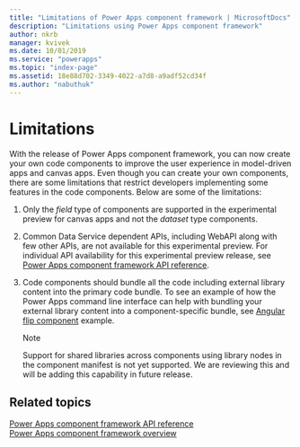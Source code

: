 ```yaml
---
title: "Limitations of Power Apps component framework | MicrosoftDocs"
description: "Limitations using Power Apps component framework"
author: nkrb
manager: kvivek
ms.date: 10/01/2019
ms.service: "powerapps"
ms.topic: "index-page"
ms.assetid: 18e88d702-3349-4022-a7d8-a9adf52cd34f
ms.author: "nabuthuk"
---
```


# Limitations 

With the release of Power Apps component framework, you can now create your own code components to improve the user experience in model-driven apps and canvas apps. Even though you can create your own components, there are some limitations that restrict developers implementing some features in the code components. Below are some of the limitations:

1. Only the *field* type of components are supported in the experimental preview for canvas apps and not the *dataset* type components. 
2. Common Data Service dependent APIs, including WebAPI along with few other APIs, are not available for this experimental preview. For individual API availability for this experimental preview release, see [Power Apps component framework API reference](reference/index.md).
3. Code components should bundle all the code including external library content into the primary code bundle. To see an example of how the Power Apps command line interface can help with bundling your external library content into a component-specific bundle, see [Angular flip component](sample-controls/angular-flip-control.md) example.

   > [!NOTE]
   > Support for shared libraries across components using library nodes in the component manifest is not yet supported. We are reviewing this and will be adding this capability in future release.

## Related topics

[Power Apps component framework API reference](reference/index.md)<br/>
[Power Apps component framework overview](overview.md)
